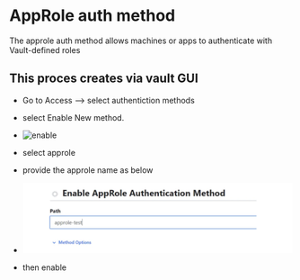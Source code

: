 # AppRole auth method

The approle auth method allows machines or apps to authenticate with Vault-defined roles

## This proces creates via vault GUI

- Go to Access --> select authentiction methods
- select Enable New method.
- <img src="/static/img/enable.jpg" alt="enable" />

- select approle
- provide the approle name as below
- <img src="/static/img/nameofapprole.png" />

- then enable

